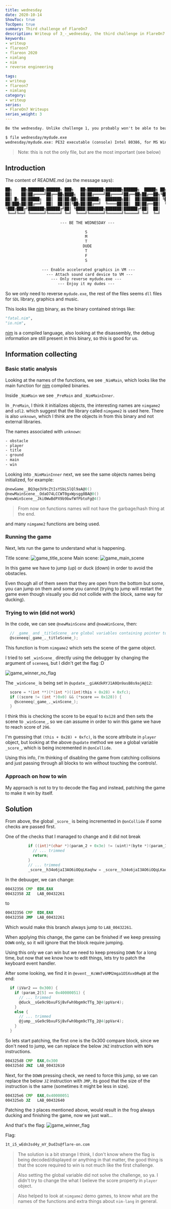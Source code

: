 ```yaml
---
title: wednesday
date: 2020-10-14
ShowToc: true
TocOpen: true
summary: Third challenge of FlareOn7
description: Writeup of 3_-_wednesday, the third challenge in FlareOn7
keywords:
- writeup
- flareon7
- flareon 2020
- nimlang
- nim
- reverse engineering

tags:
- writeup
- flareon7
- nimlang
category:
- writeup
series:
- FlareOn7 Writeups
series_weight: 3
---
```


```txt
Be the wednesday. Unlike challenge 1, you probably won't be able to beat this game the old fashioned way. Read the README.txt file, it is very important.
```

```txt
$ file wednesday/mydude.exe
wednesday/mydude.exe: PE32 executable (console) Intel 80386, for MS Windows
```
> Note: this is not the only file, but are the most important (see below)

## Introduction

The content of README.md (as the message says):
```txt
██╗    ██╗███████╗██████╗ ███╗   ██╗███████╗███████╗██████╗  █████╗ ██╗   ██╗
██║    ██║██╔════╝██╔══██╗████╗  ██║██╔════╝██╔════╝██╔══██╗██╔══██╗╚██╗ ██╔╝
██║ █╗ ██║█████╗  ██║  ██║██╔██╗ ██║█████╗  ███████╗██║  ██║███████║ ╚████╔╝ 
██║███╗██║██╔══╝  ██║  ██║██║╚██╗██║██╔══╝  ╚════██║██║  ██║██╔══██║  ╚██╔╝  
╚███╔███╔╝███████╗██████╔╝██║ ╚████║███████╗███████║██████╔╝██║  ██║   ██║   
 ╚══╝╚══╝ ╚══════╝╚═════╝ ╚═╝  ╚═══╝╚══════╝╚══════╝╚═════╝ ╚═╝  ╚═╝   ╚═╝   

                        --- BE THE WEDNESDAY ---

                                   S
                                   M
                                   T
                                  DUDE
                                   T
                                   F
                                   S

                --- Enable accelerated graphics in VM ---
                  --- Attach sound card device to VM ---
                    --- Only reverse mydude.exe ---
                       --- Enjoy it my dudes ---
```

So we only need to reverse `mydude.exe`, the rest of the files seems `dll` files for
`SDL` library, graphics and music.

This looks like [nim] binary, as the binary contained strings like:
```python
"fatal.nim",
"io.nim",
```

[nim] is a compiled language, also looking at the disassembly, the debug information are
still present in this binary, so this is good for us.

## Information collecting

### Basic static analysis
Looking at the names of the functions, we see `_NimMain`, which looks like the main
function for [nim] compiled binaries.

Inside `_NimMain` we see `_PreMain` and `_NimMainInner`.

In `_PreMain`, I think it initializes objects, the interesting names are `nimgame2` and
`sdl2`. which suggest that the library called `nimgame2` is used here. There is also
`unknown`, which I think are the objects in from this binary and not external libraries.

The names associated with `unknown`:
```txt                                
- obstacle
- player
- title
- ground
- main
- win
```

Looking into `_NimMainInner` next, we see the same objects names being initialized,
for example:
```C
@newGame__BQ3qe3V9cZtIsYSbLSlQl9aA@0()
@newMainScene__OdaO74LCCWT0gxWpsgg8BA@0()
@newWinScene__Jki0WwBdPX9b9bwfWfPbtoFg@4()
```
> From now on functions names will not have the garbage/hash thing at the end.

and many `nimgame2` functions are being used.

### Running the game

Next, lets run the game to understand what is happening.

Title scene:
![game_title_scene](./screenshots/game_title_scene.png)
Main scene:
![game_main_scene](./screenshots/game_main_scene.png)

In this game we have to jump (up) or duck (down) in order to avoid the obstacles.

Even though all of them seem that they are open from the bottom but some, you can jump on them and some you cannot (trying to jump will restart the game even though visually you did not collide with the block, same way for ducking).

### Trying to win (did not work)

In the code, we can see `@newMainScene` and `@newWinScene`, then:
```C
  // _game_ and _titleScene_ are global variables containing pointer to the object      
  @sceneeq(_game_,_titleScene_);
```

This function is from `nimgame2` which sets the scene of the game object.

I tried to set `_winScene_` directly using the debugger by changing the argument of
`sceneeq`, but I didn't get the flag :D

![game_winner_no_flag](screenshots/game_winner_no_flag.png)

The `_winScene_` is being set in `@update__giAKdkRYJ1A0Qn9asB8s9ajA@12`:
```C
  score = *(int **)(*(int *)((int)this + 0x28) + 0xfc);
  if ((score != (int *)0x0) && (*score == 0x128)) {
    @sceneeq(_game_,_winScene_);
  }
```

I think this is checking the score to be equal to `0x128` and then sets the scene to
`_winScene_`, so we can assume in order to win this game we have to reach score of `296`.

I'm guessing that `(this + 0x28) + 0xfc)`, is the score attribute in `player` object,
but looking at the above `@update` method we see a global variable `_score_`, which is being incremented in `@onCollide`.

Using this info, I'm thinking of disabling the game from catching collisions and just passing through all blocks to win without touching the controls!.

### Approach on how to win

My approach is not to try to decode the flag and instead, patching the game to make it win by itself.

## Solution

From above, the global `_score_` is being incremented in `@onCollide` if some checks are passed first.

One of the checks that I managed to change and it did not break
```C
          if ((int)*(char *)(param_2 + 0x3e) != (uint)*(byte *)(param_1 + 0x3e)) {
            // ... trimmed
            return;
          }
          // ... trimmed
          _score__h34o6jaI3AO6iOQqLKaqhw = _score__h34o6jaI3AO6iOQqLKaqhw + 1;
```

In the debuuger, we can change:
```asm
00432356 CMP  EDX,EAX
00432358 JZ   LAB_00432261
```
to
```asm
00432356 CMP  EDX,EAX
00432358 JMP  LAB_00432261
```
Which would make this branch always jump to `LAB_00432261`.

When applying this change, the game can be finished if we keep pressing `DOWN` only, so it will ignore that the block require jumping.

Using this only we can win but we need to keep pressing `DOWN` for a long time, but now that we know how to edit things, lets try to patch the keyboard event handler.

After some looking, we find it in `@event__KcWmTv6MM2mga1O5Xvx0Rw@8` at the end:
```C
  if (iVar2 == 0x300) {
    if (param_2[5] == 0x40000051) {
      // ... trimmed
      @duck__sGe9c9bxuFSjBvFwh9bgm9cTTg_3@4(ppVar4);
    }
    else {
      // ... trimmed
      @jump__sGe9c9bxuFSjBvFwh9bgm9cTTg_2@4(ppVar4);
    }
  }
```

So lets start patching, the first one is the 0x300 compare block, since we don't need to jump, we can replace the below `JNZ` instruction with `NOP`s instructions.
```asm
004325d8 CMP  EAX,0x300
004325dd JNZ  LAB_00432610
```
Next, for the `DOWN` pressing check, we need to force this jump, so we can replace the below `JZ` instruction with `JMP`, its good that the size of the instruction is the same (sometimes it might be less in size).
```asm
004325e6 CMP  EAX,0x40000051
004325eb JZ   LAB_00432640
```

Patching the `3` places mentioned above, would result in the frog always ducking and finishing the game, now we just wait...

And that's the flag:
![game_winner_flag](screenshots/game_winner_flag.png)

Flag:
```txt
1t_i5_wEdn3sd4y_mY_Dud3s@flare-on.com
```

> The solution is a bit strange I think, I don't know where the flag is being
> decoded/displayed or anything in that matter, the good thing is that the score
> required to win is not much like the first challenge.

> Also setting the global variable did not solve the challenge, so ya.
> I didn't try to change the what I believe the score property in `player` object.

> Also helped to look at `nimgame2` demo games, to know what are the names of the
> functions and extra things about `nim-lang` in general.


[nim]: https://nim-lang.org/
